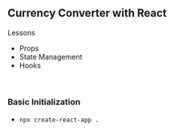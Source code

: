 ## Currency Converter with React

Lessons

- Props
- State Management
- Hooks

<br/>

### Basic Initialization

- `npx create-react-app .`
